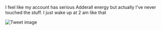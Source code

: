 I feel like my account has serious Adderall energy but actually I've never touched the stuff. I just wake up at 2 am like that


![Tweet image](/asset/crosspoast/GrpQ1oTWAAAvBcJ.jpg)

